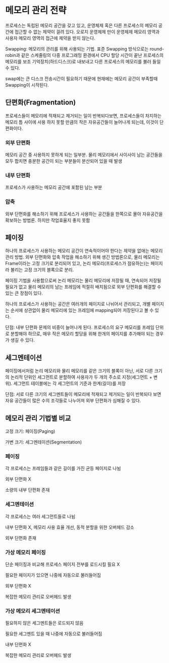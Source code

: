 # 메모리 관리 전략

프로세스는 독립된 메모리 공간을 갖고 있고, 운영체제 혹은 다른 프로세스의 메모리 공간에 접근할 수 없는 제약이 걸려 있다. 오로지 운영체제 만이 운영체제 메모리 영역과 사용자 메모리 영역의 접근에 제약을 받지 않는다.

Swapping: 메모리의 관리를 위해 사용되는 기법. 표준 Swapping 방식으로는 round-robin과 같은 스케줄링의 다중 프로그래밍 환경에서 CPU 할당 시간이 끝난 프로세스의 메모리를 보조 기억장치(하드디스크)로 내보내고 다른 프로세스의 메모리를 불러 들일 수 있다.

swap에는 큰 디스크 전송시간이 필요하기 때문에 현재에는 메모리 공간이 부족할때 Swapping이 시작된다.

## 단편화(Fragmentation)

프로세스들이 메모리에 적재되고 제거되는 일이 반복되다보면, 프로세스들이 차지하는 메모리 틈 사이에 사용 하지 못할 만큼의 작은 자유공간들이 늘어나게 되는데, 이것이 단편화이다.

### 외부 단편화

메모리 공간 중 사용하지 못하게 되는 일부분. 물리 메모리에서 사이사이 남는 공간들을 모두 합치면 충분한 공간이 되는 부분들이 분산되어 있을 때 발생

### 내부 단편화

프로세스가 사용하는 메모리 공간에 포함된 남는 부분

### 압축

외부 단편화를 해소하기 위해 프로세스가 사용하는 공간들을 한쪽으로 몰아 자유공간을 확보하는 방법론. 하지만 작업효율지 좋지 못함

## 페이징

하나의 프로세스가 사용하는 메모리 공간이 연속적이어야 한다는 제약을 없애는 메모리 관리 방법. 외부 단편화와 압축 작업을 해소하기 위해 생긴 방법론으로, 물리 메모리는 Frame이라는 고정 크기로 분리되어 있고, 논리 메모리(프로세스가 점유하는)는 페이지라 불리는 고정 크기의 블록으로 분리.

페이징 기법을 사용함으로써 논리 메모리는 물리 메모리에 저장될 때, 연속되어 저장될 필요가 없고 물리 메모리의 남는 프레임에 적절히 배치됨으로 외부 단편화를 해결할 수 있는 큰 장점이 있다.

하나의 프로세스가 사용하는 공간은 여러개의 페이지로 나뉘어서 관리되고, 개별 페이지는 순서에 상관없이 물리 메모리에 있는 프레임에 mapping되어 저장된다고 볼 수 있다.

단점: 내부 단편화 문제의 비중이 늘어나게 된다. 프로세스의 요구 메모리를 프레임 단위로 분할해야 하므로, 매우 작은 메모리 할당을 위해 한개의 페이지를 추가해야 되는 경우가 생길 수 있다.

## 세그멘테이션

페이징에서처럼 논리 메모리와 물리 메모리를 같은 크기의 블록이 아닌, 서로 다른 크기의 논리적 단위인 세그먼트로 분할하여 사용자가 두 개의 주소로 지정(세그먼트 + 변위). 세그먼트 테이블에는 각 세그먼트의 기준과 한계(길이)를 저장

단점: 서로 다른 크기의 세그멘트들이 메모리에 적재되고 제거되는 일이 반복되다 보면 자유 공간들이 많은 수의 조각들로 나누어져 외부 단편화가 심해질 수 있다.

## 메모리 관리 기법별 비교

고정 크기: 페이징(Paging)

가변 크기: 세그멘테이션(Segmentation)

### 페이징

각 프로세스는 프레임들과 같은 길이를 가진 균등 페이지로 나뉨

외부 단편화 X

소량의 내부 단편화 존재

### 세그멘테이션

각 프로세스는 여러 세그먼트들로 나뉨

내부 단편화 X, 메모리 사용 효율 개선, 동적 분할을 위한 오버헤드 감소

외부 단편화 존재

### 가상 메모리 페이징

단순 페이징과 비교해 프로세스 페이지 전부를 로드시킬 필요 X

필요한 페이지가 있으면 나중에 자동으로 불러들어짐

외부 단편화 X

복잡한 메모리 관리로 오버헤드 발생

### 가상 메모리 세그멘테이션

필요하지 않은 세그멘트들은 로드되지 않음

필요한 세그멘트 있을 때 나중에 자동으로 불러들어짐

내부 단편화 X

복잡한 메모리 관리로 오버헤드 발생
